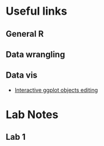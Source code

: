 # Useful links

## General R

## Data wrangling

## Data vis

- [Interactive ggplot objects editing](https://github.com/metrumresearchgroup/ggedit)

# Lab Notes

## Lab 1
